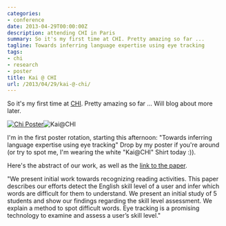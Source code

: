 ```yaml
---
categories:
- conference
date: 2013-04-29T00:00:00Z
description: attending CHI in Paris
summary: So it's my first time at CHI. Pretty amazing so far ...
tagline: Towards inferring language expertise using eye tracking
tags:
- chi
- research
- poster
title: Kai @ CHI
url: /2013/04/29/kai-@-chi/
---
```


So it's my first time at [CHI](http://chi2013.acm.org). Pretty amazing so far ...
Will blog about more later.

[![Chi Poster](/posters/tb-chiposter2013.jpg)](http://kaikunze.de/posters/chiposter2013.pdf)![Kai@CHI](/imgs/kai@chi.jpg)


I'm in the first poster rotation, starting this afternoon:
"Towards inferring language expertise using eye tracking"
Drop by my poster if you're around (or try to spot me, I'm wearing the white "Kai@CHI" Shirt today :)).


Here's the abstract of our work, as well as the [link to the paper](http://kaikunze.de/papers/kunze2013towards.pdf).

"We present initial work towards recognizing reading activities. This paper describes our efforts detect the English skill level of a user and infer which words are difficult for them to understand. We present an initial study of 5 students and show our findings regarding the skill level assessment. We explain a method to spot difficult words. Eye tracking is a promising technology to examine and assess a user’s skill level."


